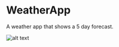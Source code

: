 # WeatherApp
A weather app that shows a 5 day forecast.

![alt text](https://i.gyazo.com/ae57ba88c3dabb70e469437f5522501d.jpg)
